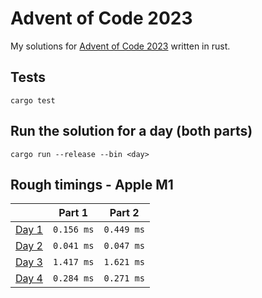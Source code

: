 # Advent of Code 2023

My solutions for [Advent of Code 2023](https://adventofcode.com/2023) written in rust.

## Tests

```
cargo test
```

## Run the solution for a day (both parts)

```
cargo run --release --bin <day>
```

## Rough timings - Apple M1

|                                              | Part 1     | Part 2     |
|----------------------------------------------|------------|------------|
| [Day 1](https://adventofcode.com/2023/day/1) | `0.156 ms` | `0.449 ms` |
| [Day 2](https://adventofcode.com/2023/day/2) | `0.041 ms` | `0.047 ms` |
| [Day 3](https://adventofcode.com/2023/day/3) | `1.417 ms` | `1.621 ms` |
| [Day 4](https://adventofcode.com/2023/day/4) | `0.284 ms` | `0.271 ms` |
